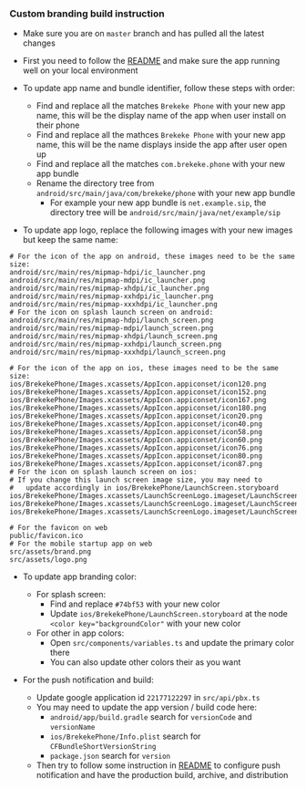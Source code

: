 ### Custom branding build instruction

- Make sure you are on `master` branch and has pulled all the latest changes
- First you need to follow the [README](../README.md) and make sure the app running well on your local environment

- To update app name and bundle identifier, follow these steps with order:

  - Find and replace all the matches `Brekeke Phone` with your new app name, this will be the display name of the app when user install on their phone
  - Find and replace all the mathces `Brekeke Phone` with your new app name, this will be the name displays inside the app after user open up
  - Find and replace all the matches `com.brekeke.phone` with your new app bundle
  - Rename the directory tree from `android/src/main/java/com/brekeke/phone` with your new app bundle
    - For example your new app bundle is `net.example.sip`, the directory tree will be `android/src/main/java/net/example/sip`

- To update app logo, replace the following images with your new images but keep the same name:

```
# For the icon of the app on android, these images need to be the same size:
android/src/main/res/mipmap-hdpi/ic_launcher.png
android/src/main/res/mipmap-mdpi/ic_launcher.png
android/src/main/res/mipmap-xhdpi/ic_launcher.png
android/src/main/res/mipmap-xxhdpi/ic_launcher.png
android/src/main/res/mipmap-xxxhdpi/ic_launcher.png
# For the icon on splash launch screen on android:
android/src/main/res/mipmap-hdpi/launch_screen.png
android/src/main/res/mipmap-mdpi/launch_screen.png
android/src/main/res/mipmap-xhdpi/launch_screen.png
android/src/main/res/mipmap-xxhdpi/launch_screen.png
android/src/main/res/mipmap-xxxhdpi/launch_screen.png

# For the icon of the app on ios, these images need to be the same size:
ios/BrekekePhone/Images.xcassets/AppIcon.appiconset/icon120.png
ios/BrekekePhone/Images.xcassets/AppIcon.appiconset/icon152.png
ios/BrekekePhone/Images.xcassets/AppIcon.appiconset/icon167.png
ios/BrekekePhone/Images.xcassets/AppIcon.appiconset/icon180.png
ios/BrekekePhone/Images.xcassets/AppIcon.appiconset/icon20.png
ios/BrekekePhone/Images.xcassets/AppIcon.appiconset/icon40.png
ios/BrekekePhone/Images.xcassets/AppIcon.appiconset/icon58.png
ios/BrekekePhone/Images.xcassets/AppIcon.appiconset/icon60.png
ios/BrekekePhone/Images.xcassets/AppIcon.appiconset/icon76.png
ios/BrekekePhone/Images.xcassets/AppIcon.appiconset/icon80.png
ios/BrekekePhone/Images.xcassets/AppIcon.appiconset/icon87.png
# For the icon on splash launch screen on ios:
# If you change this launch screen image size, you may need to
#   update accordingly in ios/BrekekePhone/LaunchScreen.storyboard
ios/BrekekePhone/Images.xcassets/LaunchScreenLogo.imageset/LaunchScreen.png
ios/BrekekePhone/Images.xcassets/LaunchScreenLogo.imageset/LaunchScreen@2x.png
ios/BrekekePhone/Images.xcassets/LaunchScreenLogo.imageset/LaunchScreen@3x.png

# For the favicon on web
public/favicon.ico
# For the mobile startup app on web
src/assets/brand.png
src/assets/logo.png
```

- To update app branding color:

  - For splash screen:
    - Find and replace `#74bf53` with your new color
    - Update `ios/BrekekePhone/LaunchScreen.storyboard` at the node `<color key="backgroundColor"` with your new color
  - For other in app colors:
    - Open `src/components/variables.ts` and update the primary color there
    - You can also update other colors their as you want

- For the push notification and build:
  - Update google application id `22177122297` in `src/api/pbx.ts`
  - You may need to update the app version / build code here:
    - `android/app/build.gradle` search for `versionCode` and `versionName`
    - `ios/BrekekePhone/Info.plist` search for `CFBundleShortVersionString`
    - `package.json` search for `version`
  - Then try to follow some instruction in [README](../README.md) to configure push notification and have the production build, archive, and distribution
